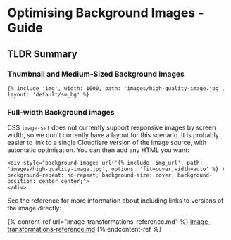 # Optimising Background Images - Guide

## TLDR Summary

### Thumbnail and Medium-Sized Background Images

```liquid
{% include 'img', width: 1000, path: 'images/high-quality-image.jpg', layout: 'default/sm_bg' %}
```

### Full-width Background images

CSS `image-set` does not currently support responsive images by screen width, so we don't currently have a layout for this scenario. It is probably easier to link to a single Cloudflare version of the image source, with automatic optimisation. You can then add any HTML you want:

```liquid
<div style="background-image: url('{% include 'img_url', path: 'images/high-quality-image.jpg', options: 'fit=cover,width=auto' %}')
background-repeat: no-repeat; background-size: cover; background-position: center center;">
</div>
```

See the reference for more information about including links to versions of the image directly:

{% content-ref url="image-transformations-reference.md" %}
[image-transformations-reference.md](image-transformations-reference.md)
{% endcontent-ref %}
